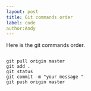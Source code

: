 ```yaml
---
layout: post
title: Git commands order
label: code
author:Andy
---
```

Here is the git commands order.

```

git pull origin master
git add .
git status
git commit -m "your message "
git push origin master
   
```
   
